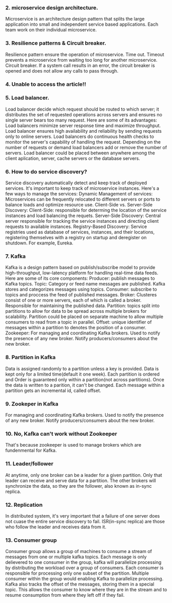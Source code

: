 ### 2. microservice design architecture.
Microservice is an architecture design pattern that splits the large application into small and independent service based applications. Each team work on their individual microservice.

### 3. Resilience patterns & Circuit breaker.
Resilience pattern ensure the operation of microservice.
Time out. Timeout prevents a microservice from waiting too long for another microservice.
Circuit breaker. If a system call results in an error, the circuit breaker is opened and does not allow any calls to pass through.

### 4. Unable to access the article!!

### 5. Load balancer.
Load balancer decide which request should be routed to which server; it distributes the set of requested operations across servers and ensures no single server bears too many request. Here are some of its advantages: Load balancers minimize server response time and maximize throughput. Load balancer ensures high availability and reliability by sending requests only to online servers. Load balancers do continuous health checks to monitor the server's capability of handling the request. Depending on the number of requests or demand load balancers add or remove the number of servers. Load balancer could be placed between anywhere among the client aplication, server, cache servers or the database servers.

### 6. How to do service discovery?
Service discovery automatically detect and keep track of deployed services. It's important to keep track of microservice instances.
Here's a few ways to manage the services:
Dynamic Management of services: Microservices can be frequently relocated to different servers or ports to balance loads and optimize resource use. 
Client-Side vs. Server-Side Discovery: Client-Side: responsible for determing the location of the service instances and load balancing the requets.
Server-Side Discovery: Central server responsible for tracking the service instances and directing client requests to available instances. 
Registry-Based Discovery: Service registries used as database of services, instances, and their locations, registering themselves with a registry on startup and deregister on shutdown. For example, Eureka.

### 7. Kafka
Kafka is a design pattern based on publish/subscribe model to provide high-throughput, low-latency platform for handling real-time data feeds. Here are some of its core components: 
Producer: publish messages to Kafka topics.
Topic: Category or feed name messages are published. Kafka stores and categorizes messages using topics.
Consumer: subscribe to topics and proccess the feed of published messages.
Broker: Clusteres consist of one or more servers, each of which is called a broker. Responsible for maintaining the published data. 
Partition: topics split into partitions to allow for data to be spread across multiple brokers for scalability. Partition could be placed on separate machine to allow multiple consumers to read from a topic in parallel.
Offset: unique identifier of messages within a partition to denotes the position of a consumer.
Zookeeper: For managing and coordinating Kafka brokers. Used to notify the presence of any new broker. Notify producers/consumers about the new broker.

### 8. Partition in Kafka
Data is assigned randomly to a partition unless a key is provided. Data is kept only for a limited time(default it one week). Each partition is ordered and Order is guaranteed only within a partition(not across partitions). Once the data is written to a parition, it can't be changed. Each message within a partition gets an incremental id, called offset.

### 9. Zookeper in Kafka
For managing and coordinating Kafka brokers. Used to notify the presence of any new broker. Notify producers/consumers about the new broker.

### 10. No, Kafka can't work without Zookeeper
That's because zookeeper is used to manage brokers which are fundenmental for Kafka.

### 11. Leader/follower
At anytime, only one broker can  be a leader for a given partition. Only that leader can receive and serve data for a partition. The other brokers will synchronize the data, so they are the follower, also known as in-sync replica.

### 12. Replication
In distributed system, it's very important that a failure of one server does not cuase the entire service discovery to fail. ISR(in-sync replica) are those who follow the leader and receives data from it.

### 13. Consumer group
Consumer group allows a group of machines to consume a stream of messages from one or multiple kafka topics. Each message is only delievered to one consumer in the group, kafka will parallelize processing by distributing the workload over a group of consumers.
Each consumer is responsible for processing only one subset of the partition. Multiple consumer within the group would enabling Kafka to parallelize processing. 
Kafka also tracks the offset of the messages, storing them in a special topic. This allows the consumer to know where they are in the stream and to resume consumption from where they left off if they fail.
